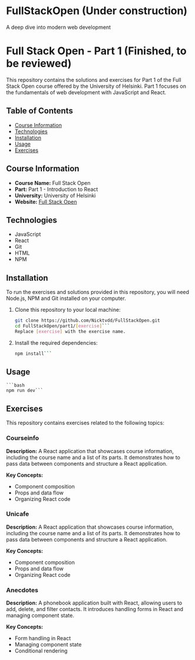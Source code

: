 # FullStackOpen (Under construction)
A deep dive into modern web development

# Full Stack Open - Part 1 (Finished, to be reviewed)

This repository contains the solutions and exercises for Part 1 of the Full Stack Open course offered by the University of Helsinki. Part 1 focuses on the fundamentals of web development with JavaScript and React.

## Table of Contents

- [Course Information](#course-information)
- [Technologies](#technologies)
- [Installation](#installation)
- [Usage](#usage)
- [Exercises](#exercises)

## Course Information

- **Course Name:** Full Stack Open
- **Part:** Part 1 - Introduction to React
- **University:** University of Helsinki
- **Website:** [Full Stack Open](https://fullstackopen.com/)

## Technologies

- JavaScript
- React
- Git
- HTML
- NPM

## Installation

To run the exercises and solutions provided in this repository, you will need Node.js, NPM and Git installed on your computer.

1. Clone this repository to your local machine:

    ```bash
    git clone https://github.com/Nicktvdd/FullStackOpen.git
    cd FullStackOpen/part1/[exercise]```
    Replace [exercise] with the exercise name.
2. Install the required dependencies:
    ```bash
    npm install```

## Usage
    ```bash
    npm run dev```

## Exercises
This repository contains exercises related to the following topics:

### Courseinfo
**Description:** A React application that showcases course information, including the course name and a list of its parts. It demonstrates how to pass data between components and structure a React application.

**Key Concepts:**
- Component composition
- Props and data flow
- Organizing React code

### Unicafe
**Description:** A React application that showcases course information, including the course name and a list of its parts. It demonstrates how to pass data between components and structure a React application.

**Key Concepts:**
- Component composition
- Props and data flow
- Organizing React code

### Anecdotes
**Description:** A phonebook application built with React, allowing users to add, delete, and filter contacts. It introduces handling forms in React and managing component state.

**Key Concepts:**
- Form handling in React
- Managing component state
- Conditional rendering
